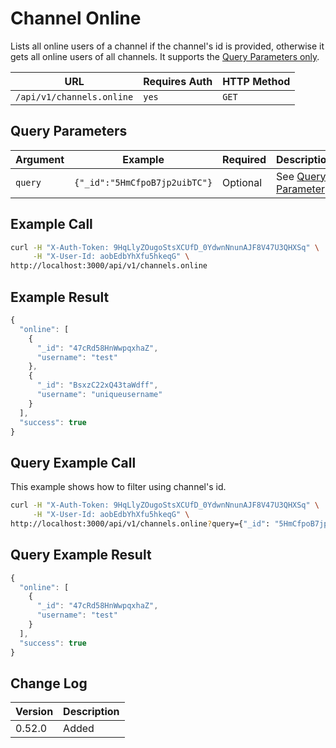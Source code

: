 # Channel Online

Lists all online users of a channel if the channel's id is provided, otherwise it gets all online users of all channels. It supports the [Query Parameters only](../../query-and-fields-info.md#query-example).

| URL                       | Requires Auth | HTTP Method |
| ------------------------- | ------------- | ----------- |
| `/api/v1/channels.online` | `yes`         | `GET`       |

## Query Parameters

| Argument | Example                       | Required | Description                                           |
| -------- | ----------------------------- | -------- | ----------------------------------------------------- |
| `query`  | `{"_id":"5HmCfpoB7jp2uibTC"}` | Optional | See [Query Parameter](../../query-and-fields-info.md) |

## Example Call

```bash
curl -H "X-Auth-Token: 9HqLlyZOugoStsXCUfD_0YdwnNnunAJF8V47U3QHXSq" \
     -H "X-User-Id: aobEdbYhXfu5hkeqG" \
http://localhost:3000/api/v1/channels.online
```

## Example Result

```javascript
{
  "online": [
    {
      "_id": "47cRd58HnWwpqxhaZ",
      "username": "test"
    },
    {
      "_id": "BsxzC22xQ43taWdff",
      "username": "uniqueusername"
    }
  ],
  "success": true
}
```

## Query Example Call

This example shows how to filter using channel's id.

```bash
curl -H "X-Auth-Token: 9HqLlyZOugoStsXCUfD_0YdwnNnunAJF8V47U3QHXSq" \
     -H "X-User-Id: aobEdbYhXfu5hkeqG" \
http://localhost:3000/api/v1/channels.online?query={"_id": "5HmCfpoB7jp2uibTC"}
```

## Query Example Result

```javascript
{
  "online": [
    {
      "_id": "47cRd58HnWwpqxhaZ",
      "username": "test"
    }
  ],
  "success": true
}
```

## Change Log

| Version | Description |
| ------- | ----------- |
| 0.52.0  | Added       |
